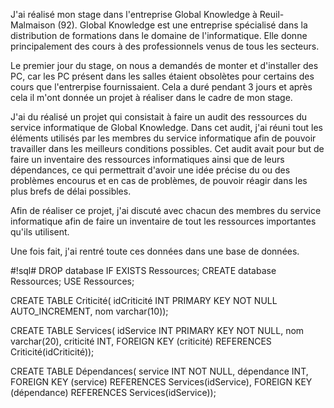 J'ai réalisé mon stage dans l'entreprise Global Knowledge à Reuil-Malmaison (92).
Global Knowledge est une entreprise spécialisé dans la distribution de formations dans le domaine de l'informatique. Elle donne principalement des cours à des professionnels venus de tous les secteurs.

Le premier jour du stage, on nous a demandés de monter et d'installer des PC, car les PC présent dans les salles étaient obsolètes pour certains des cours que l'entrerpise fournissaient. Cela a duré pendant 3 jours et après cela il m'ont donnée un projet à réaliser dans le cadre de mon stage.

J'ai du réalisé un projet qui consistait à faire un audit des ressources du service informatique de Global Knowledge.
Dans cet audit, j'ai réuni tout les éléments utilisés par les membres du service informatique afin de pouvoir travailler dans les meilleurs conditions possibles.
Cet audit avait pour but de faire un inventaire des ressources informatiques ainsi que de leurs dépendances, ce qui permettrait d'avoir une idée précise du ou des problèmes encourus et en cas de problèmes, de pouvoir réagir dans les plus brefs de délai possibles.

Afin de réaliser ce projet, j'ai discuté avec chacun des membres du service informatique afin de faire un inventaire de tout les ressources importantes qu'ils utilisent.

Une fois fait, j'ai rentré toute ces données dans une base de données.

#!sql#
  DROP database IF EXISTS Ressources;
  CREATE database Ressources;
  USE Ressources;

  CREATE TABLE Criticité(
    idCriticité INT PRIMARY KEY NOT NULL AUTO_INCREMENT,
    nom varchar(10));

  CREATE TABLE Services(
    idService INT PRIMARY KEY NOT NULL,
    nom varchar(20),
    criticité INT,
    FOREIGN KEY (criticité) REFERENCES Criticité(idCriticité));

  CREATE TABLE Dépendances(
    service INT NOT NULL,
    dépendance INT,
    FOREIGN KEY (service) REFERENCES Services(idService),
    FOREIGN KEY (dépendance) REFERENCES  Services(idService));